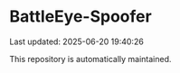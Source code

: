 # BattleEye-Spoofer

Last updated: 2025-06-20 19:40:26

This repository is automatically maintained.
